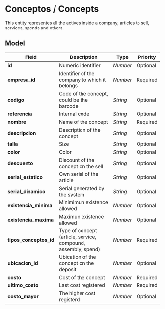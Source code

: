 # Conceptos / Concepts

This entity representes all the actives inside a company, articles to sell, services, spends and others.

## Model

| Field | Description | Type | Priority |
| ----- | ----------- | ---- | -------- |
| **id** | Numeric identifier | *Number* | Optional |
| **empresa_id** | Identifier of the company to which it belongs | *Number* | Required |
| **codigo** | Code of the concept, could be the barcode | *String* | Optional |
| **referencia** | Internal code | *String* | Optional |
| **nombre** | Name of the concept | *String* | Required |
| **descripcion** | Description of the concept | *String* | Optional |
| **talla** | Size | *String* | Optional |
| **color** | Color | *String* | Optional |
| **descuento** | Discount of the concept on the sell | *String* | Optional |
| **serial_estatico** | Own serial of the article | *String* | Optional |
| **serial_dinamico** | Serial generated by the system | *String* | Optional |
| **existencia_minima** | Minimimun existence allowed | *Number* | Optional |
| **existencia_maxima** | Maximun existence allowed | *Number* | Optional |
| **tipos_conceptos_id** | Type of concept (article, service, compound, assembly, spend) | *Number* | Required |
| **ubicacion_id** | Ubication of the concept on the deposit | *Number* | Optional |
| **costo** | Cost of the concept | *Number* | Required |
| **ultimo_costo** | Last cost registered | *Number* | Required |
| **costo_mayor** | The higher cost registerd | *Number* | Optional |
